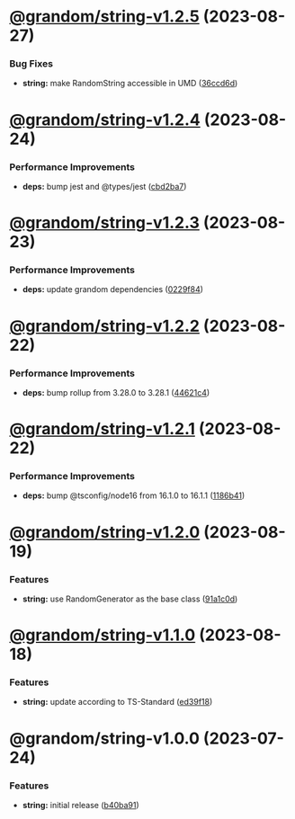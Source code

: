 # [@grandom/string-v1.2.5](https://github.com/grandom-library/grandom-js/compare/@grandom/string-v1.2.4...@grandom/string-v1.2.5) (2023-08-27)


### Bug Fixes

* **string:** make RandomString accessible in UMD ([36ccd6d](https://github.com/grandom-library/grandom-js/commit/36ccd6da62eac7f379be482685934d6617d00a2f))

# [@grandom/string-v1.2.4](https://github.com/grandom-library/grandom-js/compare/@grandom/string-v1.2.3...@grandom/string-v1.2.4) (2023-08-24)


### Performance Improvements

* **deps:** bump jest and @types/jest ([cbd2ba7](https://github.com/grandom-library/grandom-js/commit/cbd2ba75068f3f485b735e4fbc4bb9cd6fd3b098))

# [@grandom/string-v1.2.3](https://github.com/grandom-library/grandom-js/compare/@grandom/string-v1.2.2...@grandom/string-v1.2.3) (2023-08-23)


### Performance Improvements

* **deps:** update grandom dependencies ([0229f84](https://github.com/grandom-library/grandom-js/commit/0229f84ff7cf0a7d05b77f33767c108e4b1b4d4f))

# [@grandom/string-v1.2.2](https://github.com/grandom-library/grandom-js/compare/@grandom/string-v1.2.1...@grandom/string-v1.2.2) (2023-08-22)


### Performance Improvements

* **deps:** bump rollup from 3.28.0 to 3.28.1 ([44621c4](https://github.com/grandom-library/grandom-js/commit/44621c4c01d07beeffe44dcfb7984b4c0ff0599c))

# [@grandom/string-v1.2.1](https://github.com/grandom-library/grandom-js/compare/@grandom/string-v1.2.0...@grandom/string-v1.2.1) (2023-08-22)


### Performance Improvements

* **deps:** bump @tsconfig/node16 from 16.1.0 to 16.1.1 ([1186b41](https://github.com/grandom-library/grandom-js/commit/1186b418ac99f5333eb25f5b50164b2c863061bc))

# [@grandom/string-v1.2.0](https://github.com/grandom-library/grandom-js/compare/@grandom/string-v1.1.0...@grandom/string-v1.2.0) (2023-08-19)


### Features

* **string:** use RandomGenerator as the base class ([91a1c0d](https://github.com/grandom-library/grandom-js/commit/91a1c0da3959a1ab2062f85fa8b19337756af832))

# [@grandom/string-v1.1.0](https://github.com/grandom-library/grandom-js/compare/@grandom/string-v1.0.0...@grandom/string-v1.1.0) (2023-08-18)


### Features

* **string:** update according to TS-Standard ([ed39f18](https://github.com/grandom-library/grandom-js/commit/ed39f18c442d7425b81e09ad93fdc39d82e03616))

# @grandom/string-v1.0.0 (2023-07-24)


### Features

* **string:** initial release ([b40ba91](https://github.com/grandom-library/grandom-js/commit/b40ba918209bab980aab45e69508f551a9dabff0))
